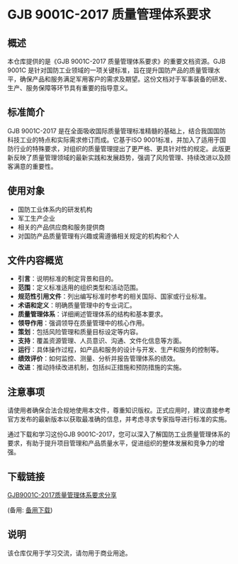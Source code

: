 # GJB 9001C-2017 质量管理体系要求

## 概述

本仓库提供的是《GJB 9001C-2017 质量管理体系要求》的重要文档资源。GJB 9001C 是针对国防工业领域的一项关键标准，旨在提升国防产品的质量管理水平，确保产品和服务满足军用客户的需求及期望。这份文档对于军事装备的研发、生产、服务保障等环节具有重要的指导意义。

## 标准简介

GJB 9001C-2017 是在全面吸收国际质量管理标准精髓的基础上，结合我国国防科技工业的特点和实际需求修订而成。它基于ISO 9001标准，并加入了适用于国防行业的特殊要求，对组织的质量管理提出了更严格、更具针对性的规定。此版更新反映了质量管理领域的最新实践和发展趋势，强调了风险管理、持续改进以及顾客满意的重要性。

## 使用对象

- 国防工业体系内的研发机构
- 军工生产企业
- 相关的产品供应商和服务提供商
- 对国防产品质量管理有兴趣或需遵循相关规定的机构和个人

## 文件内容概览

- **引言**：说明标准的制定背景和目的。
- **范围**：定义标准适用的组织类型和活动范围。
- **规范性引用文件**：列出编写标准时参考的相关国际、国家或行业标准。
- **术语和定义**：明确质量管理中的专业词汇。
- **质量管理体系**：详细阐述管理体系的结构和基本要求。
- **领导作用**：强调领导在质量管理中的核心作用。
- **策划**：包括风险管理和质量目标设定等内容。
- **支持**：覆盖资源管理、人员意识、沟通、文件化信息等方面。
- **运行**：具体操作过程，如产品和服务的设计与开发、生产和服务的控制等。
- **绩效评价**：如何监控、测量、分析并报告管理体系的绩效。
- **改进**：推动持续改进机制，包括纠正措施和预防措施的实施。

## 注意事项

请使用者确保合法合规地使用本文件，尊重知识版权。正式应用时，建议直接参考官方发布的最新版本以获取最准确的信息，并考虑寻求专家指导进行标准的实施。

通过下载和学习这份GJB 9001C-2017，您可以深入了解国防工业质量管理体系的要求，有助于提升项目管理和产品质量水平，促进组织的整体发展和竞争力的增强。

## 下载链接
[GJB9001C-2017质量管理体系要求分享](https://pan.quark.cn/s/02d35c87813c) 

(备用: [备用下载](https://pan.baidu.com/s/1qURdAY7lRW7JBTgwjAWYxA?pwd=1234))

## 说明

该仓库仅用于学习交流，请勿用于商业用途。

